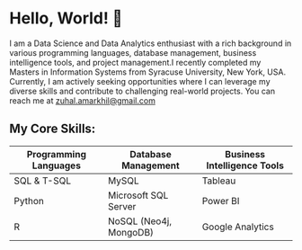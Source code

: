 # Hello, World! 👋
I am a Data Science and Data Analytics enthusiast with a rich background in various programming languages, database management, business intelligence tools, and project management.I recently completed my Masters in Information Systems from Syracuse University, New York, USA.
<br>
Currently, I am actively seeking opportunities where I can leverage my diverse skills and contribute to challenging real-world projects. 
You can reach me at zuhal.amarkhil@gmail.com

## My Core Skills:
| **Programming Languages** | **Database Management**  | **Business Intelligence Tools** |
|---------------------------|---------------------------|---------------------------------|
| SQL & T-SQL              | MySQL                     | Tableau                         |
| Python                   | Microsoft SQL Server      | Power BI                        |
| R                        | NoSQL (Neo4j, MongoDB)    | Google Analytics                |
